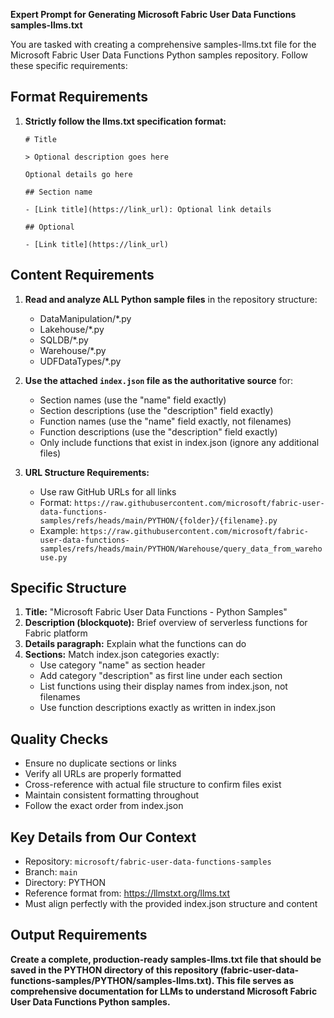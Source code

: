 **Expert Prompt for Generating Microsoft Fabric User Data Functions samples-llms.txt**

You are tasked with creating a comprehensive samples-llms.txt file for the Microsoft Fabric User Data Functions Python samples repository. Follow these specific requirements:

## Format Requirements
1. **Strictly follow the llms.txt specification format:**
   ```
   # Title
   
   > Optional description goes here
   
   Optional details go here
   
   ## Section name
   
   - [Link title](https://link_url): Optional link details
   
   ## Optional
   
   - [Link title](https://link_url)
   ```

## Content Requirements
1. **Read and analyze ALL Python sample files** in the repository structure:
   - DataManipulation/*.py
   - Lakehouse/*.py  
   - SQLDB/*.py
   - Warehouse/*.py
   - UDFDataTypes/*.py

2. **Use the attached `index.json` file as the authoritative source** for:
   - Section names (use the "name" field exactly)
   - Section descriptions (use the "description" field exactly)
   - Function names (use the "name" field exactly, not filenames)
   - Function descriptions (use the "description" field exactly)
   - Only include functions that exist in index.json (ignore any additional files)

3. **URL Structure Requirements:**
   - Use raw GitHub URLs for all links
   - Format: `https://raw.githubusercontent.com/microsoft/fabric-user-data-functions-samples/refs/heads/main/PYTHON/{folder}/{filename}.py`
   - Example: `https://raw.githubusercontent.com/microsoft/fabric-user-data-functions-samples/refs/heads/main/PYTHON/Warehouse/query_data_from_warehouse.py`

## Specific Structure
1. **Title:** "Microsoft Fabric User Data Functions - Python Samples"
2. **Description (blockquote):** Brief overview of serverless functions for Fabric platform
3. **Details paragraph:** Explain what the functions can do
4. **Sections:** Match index.json categories exactly:
   - Use category "name" as section header
   - Add category "description" as first line under each section
   - List functions using their display names from index.json, not filenames
   - Use function descriptions exactly as written in index.json

## Quality Checks
- Ensure no duplicate sections or links
- Verify all URLs are properly formatted
- Cross-reference with actual file structure to confirm files exist
- Maintain consistent formatting throughout
- Follow the exact order from index.json

## Key Details from Our Context
- Repository: `microsoft/fabric-user-data-functions-samples`
- Branch: `main`
- Directory: PYTHON
- Reference format from: https://llmstxt.org/llms.txt
- Must align perfectly with the provided index.json structure and content

## Output Requirements
**Create a complete, production-ready samples-llms.txt file that should be saved in the PYTHON directory of this repository (fabric-user-data-functions-samples/PYTHON/samples-llms.txt). This file serves as comprehensive documentation for LLMs to understand Microsoft Fabric User Data Functions Python samples.**